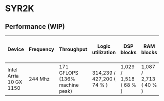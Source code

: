 # SYR2K

## Performance (WIP)

| Device                 | Frequency | Throughput                     | Logic utilization          | DSP blocks             | RAM blocks             | Matrix and vector Size         | Device compiler           |
| ---------------------- | --------- | ------------------------------ | -------------------------- | ---------------------- | ---------------------- | ------------------------------ | ------------------------- |
| Intel Arria 10 GX 1150 | 244 Mhz   | 171 GFLOPS (136% machine peak) | 314,239 / 427,200 ( 74 % ) | 1,029 / 1,518 ( 68 % ) | 1,087 / 2,713 ( 40 % ) | A(5120, 5120) * B (5120, 5120) | aoc 19.4.0 (on s001-n137) |


